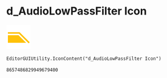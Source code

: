 # d_AudioLowPassFilter Icon
![](/img/d_AudioLowPassFilter%20Icon.png)

``` CSharp
EditorGUIUtility.IconContent("d_AudioLowPassFilter Icon")
```
```
8657486829949679400
```
